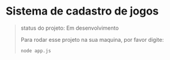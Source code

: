 <h1>Sistema de cadastro de jogos</h1>

> status do projeto: Em desenvolvimento
>
> Para rodar esse projeto na sua maquina, por favor digite:
>
> ```
> node app.js
> ```
